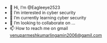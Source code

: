 - 👋 Hi, I’m @Eagleeye2523
- 👀 I’m interested in cyber security
- 🌱 I’m currently learning cyber security
- 💞️ I’m looking to collaborate on ...
- 📫 How to reach me on gmail venuparmeshkumarlingamin2006@gamil.com

<!---
Eagleeye2523/Eagleeye2523 is a ✨ special ✨ repository because its `README.md` (this file) appears on your GitHub profile.
You can click the Preview link to take a look at your changes.
--->
